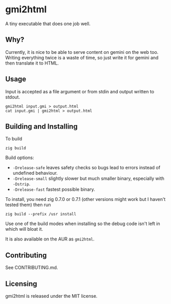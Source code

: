 # gmi2html

A tiny executable that does one job well.

## Why?

Currently, it is nice to be able to serve content on gemini on the web too. Writing everything twice is a waste of time, so just write it for gemini and then translate it to HTML.

## Usage

Input is accepted as a file argument or from stdin and output written to stdout.

```
gmi2html input.gmi > output.html
cat input.gmi | gmi2html > output.html
```

## Building and Installing

To build

```
zig build
```

Build options:
- `-Drelease-safe` leaves safety checks so bugs lead to errors instead of undefined behaviour.
- `-Drelease-small` slightly slower but much smaller binary, especially with `-Dstrip`.
- `-Drelease-fast` fastest possible binary.

To install, you need zig 0.7.0 or 0.7.1 (other versions might work but I haven't tested them) then run

```
zig build --prefix /usr install
```

Use one of the build modes when installing so the debug code isn't left in which will bloat it.

It is also available on the AUR as `gmi2html`.

## Contributing

See CONTRIBUTING.md.

## Licensing

gmi2html is released under the MIT license.
